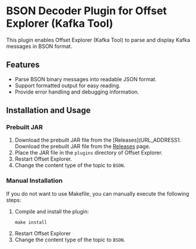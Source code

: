 # BSON Decoder Plugin for Offset Explorer (Kafka Tool)

This plugin enables Offset Explorer (Kafka Tool) to parse and display Kafka messages in BSON format.

## Features

- Parse BSON binary messages into readable JSON format.
- Support formatted output for easy reading.
- Provide error handling and debugging information.

## Installation and Usage

### Prebuilt JAR

1. Download the prebuilt JAR file from the [Releases](URL_ADDRESS1. Download the prebuilt JAR file from the [Releases](https://github.com/yourusername/offset-explorer-bson-plugin/releases) page.
2. Place the JAR file in the `plugins` directory of Offset Explorer.
3. Restart Offset Explorer.
4. Change the content type of the topic to `BSON`.

### Manual Installation

If you do not want to use Makefile, you can manually execute the following steps:

1. Compile and install the plugin:
   ```
   make install
   ```
2. Restart Offset Explorer
3. Change the content type of the topic to `BSON`.

